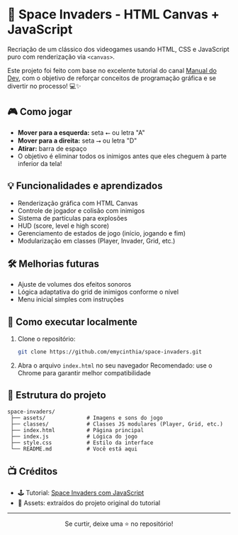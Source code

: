 # 👾 Space Invaders - HTML Canvas + JavaScript
 Recriação de um clássico dos videogames usando HTML, CSS e JavaScript puro com renderização via `<canvas>`.
 
Este projeto foi feito com base no excelente tutorial do canal [Manual do Dev](https://www.youtube.com/@ManualdoDev), com o objetivo de reforçar conceitos de programação gráfica e se divertir no processo! 💻✨

## 🎮 Como jogar
- **Mover para a esquerda:** seta ⭠ ou letra "A"
- **Mover para a direita:** seta ⭢ ou letra "D"
- **Atirar:** barra de espaço
- O objetivo é eliminar todos os inimigos antes que eles cheguem à parte inferior da tela!

## 💡 Funcionalidades e aprendizados
- Renderização gráfica com HTML Canvas
- Controle de jogador e colisão com inimigos
- Sistema de partículas para explosões
- HUD (score, level e high score)
- Gerenciamento de estados de jogo (início, jogando e fim)
- Modularização em classes (Player, Invader, Grid, etc.)

## 🛠️ Melhorias futuras
- Ajuste de volumes dos efeitos sonoros
- Lógica adaptativa do grid de inimigos conforme o nível
- Menu inicial simples com instruções

## 🚀 Como executar localmente
1. Clone o repositório:
   ```bash
   git clone https://github.com/emycinthia/space-invaders.git
2. Abra o arquivo `index.html` no seu navegador
   Recomendado: use o Chrome para garantir melhor compatibilidade

## 📂 Estrutura do projeto
```
space-invaders/
 ├── assets/             # Imagens e sons do jogo
 ├── classes/            # Classes JS modulares (Player, Grid, etc.)
 ├── index.html          # Página principal
 ├── index.js            # Lógica do jogo
 ├── style.css           # Estilo da interface
 └── README.md           # Você está aqui
```

## 📺 Créditos
- 🕹️ Tutorial: [Space Invaders com JavaScript](https://www.youtube.com/playlist?list=PLdtmpu_1ITQLMiPRtuAZEN8BpRvMiFa_r)
- 🎨 Assets: extraídos do projeto original do tutorial

---
<p align="center">Se curtir, deixe uma ⭐ no repositório!</p>
